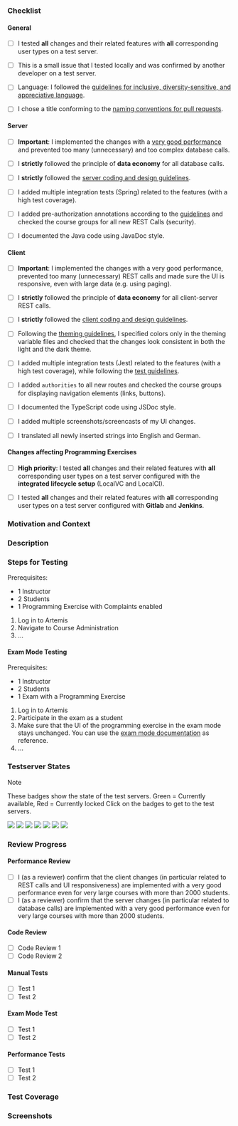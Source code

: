 <!-- Thanks for contributing to Artemis! Before you submit your pull request, please make sure to check all tasks by putting an x in the [ ] (don't: [x ], [ x], do: [x]). Remove not applicable tasks and do not leave them unchecked -->
<!-- If your pull request is not ready for review yet, create a draft pull request! -->

### Checklist
#### General
<!-- Remove tasks that are not applicable for your PR. Please only put the PR into ready for review, if all relevant tasks are checked! -->
<!-- You only need to choose one of the first two check items: Generally, test on the test servers. -->
<!-- If it's only a small change, testing it locally is acceptable, and you may remove the first checkmark. If you are unsure, please test on the test servers. -->
- [ ] I tested **all** changes and their related features with **all** corresponding user types on a test server.
- [ ] This is a small issue that I tested locally and was confirmed by another developer on a test server.
- [ ] Language: I followed the [guidelines for inclusive, diversity-sensitive, and appreciative language](https://docs.artemis.cit.tum.de/dev/guidelines/language-guidelines/).
- [ ] I chose a title conforming to the [naming conventions for pull requests](https://docs.artemis.cit.tum.de/dev/development-process/development-process.html#naming-conventions-for-github-pull-requests).


#### Server
- [ ] **Important**: I implemented the changes with a [very good performance](https://docs.artemis.cit.tum.de/dev/guidelines/performance/) and prevented too many (unnecessary) and too complex database calls.
- [ ] I **strictly** followed the principle of **data economy** for all database calls.
- [ ] I **strictly** followed the [server coding and design guidelines](https://docs.artemis.cit.tum.de/dev/guidelines/server/).
- [ ] I added multiple integration tests (Spring) related to the features (with a high test coverage).
- [ ] I added pre-authorization annotations according to the [guidelines](https://docs.artemis.cit.tum.de/dev/guidelines/server/#rest-endpoint-best-practices-for-authorization) and checked the course groups for all new REST Calls (security).
- [ ] I documented the Java code using JavaDoc style.


#### Client
- [ ] **Important**: I implemented the changes with a very good performance, prevented too many (unnecessary) REST calls and made sure the UI is responsive, even with large data (e.g. using paging).
- [ ] I **strictly** followed the principle of **data economy** for all client-server REST calls.
- [ ] I **strictly** followed the [client coding and design guidelines](https://docs.artemis.cit.tum.de/dev/guidelines/client/).
- [ ] Following the [theming guidelines](https://docs.artemis.cit.tum.de/dev/guidelines/client-design/), I specified colors only in the theming variable files and checked that the changes look consistent in both the light and the dark theme.
- [ ] I added multiple integration tests (Jest) related to the features (with a high test coverage), while following the [test guidelines](https://docs.artemis.cit.tum.de/dev/guidelines/client-tests/).
- [ ] I added `authorities` to all new routes and checked the course groups for displaying navigation elements (links, buttons).
- [ ] I documented the TypeScript code using JSDoc style.
- [ ] I added multiple screenshots/screencasts of my UI changes.
- [ ] I translated all newly inserted strings into English and German.


#### Changes affecting Programming Exercises
- [ ] **High priority**: I tested **all** changes and their related features with **all** corresponding user types on a test server configured with the **integrated lifecycle setup** (LocalVC and LocalCI).
- [ ] I tested **all** changes and their related features with **all** corresponding user types on a test server configured with **Gitlab** and **Jenkins**.


### Motivation and Context
<!-- Why is this change required? What problem does it solve? -->
<!-- If it fixes an open issue, please link to the issue here. -->


### Description
<!-- Describe your changes in detail -->


### Steps for Testing
<!-- Please describe in detail how reviewers can test your changes. Make sure to take all related features and views into account! Below is an example that you can refine. -->
Prerequisites:
- 1 Instructor
- 2 Students
- 1 Programming Exercise with Complaints enabled

1. Log in to Artemis
2. Navigate to Course Administration
3. ...

#### Exam Mode Testing
<!-- If this PR changes some components that are also used in the exam mode, the PR needs additional testing that the exam mode is still working as expected. -->
<!-- If the testing steps above already describe the exam mode or the exam mode cannot be affected by this PR in any way, you can leave this out. -->

Prerequisites:
- 1 Instructor
- 2 Students
- 1 Exam with a Programming Exercise

1. Log in to Artemis
2. Participate in the exam as a student
3. Make sure that the UI of the programming exercise in the exam mode stays unchanged. You can use the [exam mode documentation](https://docs.artemis.cit.tum.de/user/exam_mode/) as reference.
4. ...

### Testserver States
> [!NOTE]
> These badges show the state of the test servers.
> Green = Currently available, Red = Currently locked
> Click on the badges to get to the test servers.

[![](https://byob.yarr.is/ls1intum/Artemis/artemis-test1)](https://artemis-test1.artemis.cit.tum.de)
[![](https://byob.yarr.is/ls1intum/Artemis/artemis-test2)](https://artemis-test2.artemis.cit.tum.de)
[![](https://byob.yarr.is/ls1intum/Artemis/artemis-test3)](https://artemis-test3.artemis.cit.tum.de)
[![](https://byob.yarr.is/ls1intum/Artemis/artemis-test4)](https://artemis-test4.artemis.cit.tum.de)
[![](https://byob.yarr.is/ls1intum/Artemis/artemis-test5)](https://artemis-test5.artemis.cit.tum.de)
[![](https://byob.yarr.is/ls1intum/Artemis/artemis-test6)](https://artemis-test6.artemis.cit.tum.de)
[![](https://byob.yarr.is/ls1intum/Artemis/artemis-test9)](https://artemis-test9.artemis.cit.tum.de)

### Review Progress
<!-- Each PR should be reviewed by at least two other developers. The code, the functionality (= manual test) and the exam mode need to be reviewed. -->
<!-- The reviewer or author check the following boxes depending on what was reviewed or tested. All boxes should be checked before merge. -->
<!-- You can add additional checkboxes if it makes sense to only review parts of the code or functionality. -->
<!-- When changes are pushed, uncheck the affected boxes. (Not all changes require full re-reviews.) -->
<!-- All PRs that might affect the exam mode (e.g. change a client component that is also used in the exam mode) need an additional verification that the exam mode still works. -->

#### Performance Review
- [ ] I (as a reviewer) confirm that the client changes (in particular related to REST calls and UI responsiveness) are implemented with a very good performance even for very large courses with more than 2000 students.
- [ ] I (as a reviewer) confirm that the server changes (in particular related to database calls) are implemented with a very good performance even for very large courses with more than 2000 students.
#### Code Review
- [ ] Code Review 1
- [ ] Code Review 2
#### Manual Tests
- [ ] Test 1
- [ ] Test 2
#### Exam Mode Test
- [ ] Test 1
- [ ] Test 2
#### Performance Tests
- [ ] Test 1
- [ ] Test 2

### Test Coverage
<!-- Please add the test coverages for all changed files here. You can see this when executing the tests locally (see build.gradle and package.json) or when looking into the corresponding Bamboo build plan. -->
<!-- The line coverage must be above 90% for changes files and you must use extensive and useful assertions for server tests and expect statements for client tests. -->
<!-- Note: Use the table below and confirm in the last column that you have implemented extensive assertions for server tests and expect statements for client tests. -->
<!--       You can use `supporting_script/generate_code_cov_table/generate_code_cov_table.py` to automatically generate one from the corresponding Bamboo build plan artefacts. -->
<!--       Remove rows with only trivial changes from the table. -->
<!--
| Class/File | Line Coverage | Confirmation (assert/expect) |
|------------|--------------:|-----------------------------:|
| ExerciseService.java | 85% | ✅                           |
| programming-exercise.component.ts | 95% | ✅              |
-->

### Screenshots
<!-- Add screenshots to demonstrate the changes in the UI. Remove the section if you did not change the UI. -->
<!-- Create a GIF file from a screen recording in a docker container https://toub.es/2017/09/11/high-quality-gif-with-ffmpeg-and-docker/ -->
